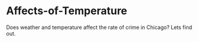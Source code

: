 # Affects-of-Temperature
Does weather and temperature affect the rate of crime in Chicago? Lets find out.
